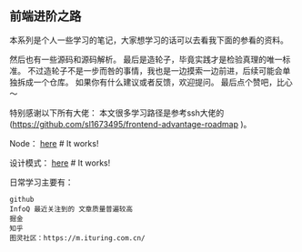 ## 前端进阶之路
本系列是个人一些学习的笔记，大家想学习的话可以去看我下面的参看的资料。

然后也有一些源码和源码解析。
最后是造轮子，毕竟实践才是检验真理的唯一标准。
不过造轮子不是一步而咎的事情，我也是一边摸索一边前进，后续可能会单独拆成一个仓库。
如果你有什么建议或者反馈，欢迎提问。
最后点个赞吧，比心～

特别感谢以下所有大佬：
本文很多学习路径是参考ssh大佬的(https://github.com/sl1673495/frontend-advantage-roadmap
)。



Node： [here](./node/node.md) # It works!  

设计模式： [here](./升阶/设计模式.md) # It works!  

日常学习主要有：

	github
	InfoQ 最近关注到的 文章质量普遍较高
	掘金
	知乎
	图灵社区：https://m.ituring.com.cn/
